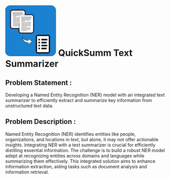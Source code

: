 # ![image](https://github.com/QuickSumm/Text-Summarizer/blob/main/static/TS.jpg)  QuickSumm Text Summarizer
## Problem Statement :
Developing a Named Entity Recognition (NER) model with an integrated text summarizer to efficiently extract and summarize key information from unstructured text data.
## Problem Description :
Named Entity Recognition (NER) identifies entities like people, organizations, and locations in text, but alone, it may not offer actionable insights. Integrating NER with a text summarizer is crucial for efficiently distilling essential information. The challenge is to build a robust NER model adept at recognizing entities across domains and languages while summarizing them effectively. This integrated solution aims to enhance information extraction, aiding tasks such as document analysis and information retrieval.
